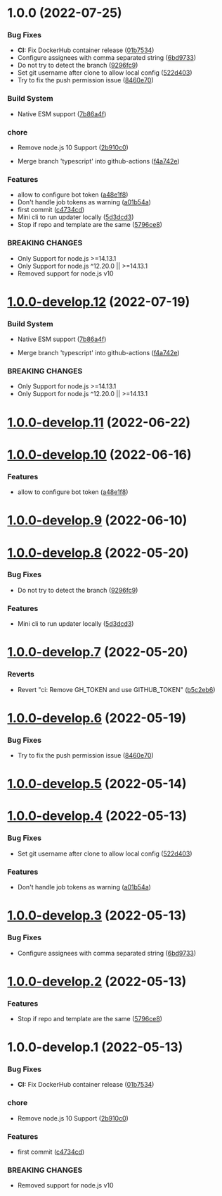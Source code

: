 # 1.0.0 (2022-07-25)


### Bug Fixes

* **CI:** Fix DockerHub container release ([01b7534](https://github.com/sebbo2002/action-template-updater/commit/01b753406d1f1ef24a949c7d7b946d99b779d013))
* Configure assignees with comma separated string ([6bd9733](https://github.com/sebbo2002/action-template-updater/commit/6bd97334a6e5f3bb211bce5516557cc8993ac3cb))
* Do not try to detect the branch ([9296fc9](https://github.com/sebbo2002/action-template-updater/commit/9296fc9a3db0dd13b81ebcacf677d9d3170ba8c0))
* Set git username after clone to allow local config ([522d403](https://github.com/sebbo2002/action-template-updater/commit/522d40328907cdb4c39835ae3121aaa8c5ba6e0a))
* Try to fix the push permission issue ([8460e70](https://github.com/sebbo2002/action-template-updater/commit/8460e70ff576cc8218f7ecf3babc375c723534d5))


### Build System

* Native ESM support ([7b86a4f](https://github.com/sebbo2002/action-template-updater/commit/7b86a4f1187c387a3a5792e1fb72d822b04e3631))


### chore

* Remove node.js 10 Support ([2b910c0](https://github.com/sebbo2002/action-template-updater/commit/2b910c09bc8a41085fc4472159494d8738d5521e))


* Merge branch 'typescript' into github-actions ([f4a742e](https://github.com/sebbo2002/action-template-updater/commit/f4a742ed013d172ff2c3e963987038113f8edcbb))


### Features

* allow to configure bot token ([a48e1f8](https://github.com/sebbo2002/action-template-updater/commit/a48e1f8d7a6360601e43c364e44382a5a4022988))
* Don't handle job tokens as warning ([a01b54a](https://github.com/sebbo2002/action-template-updater/commit/a01b54ad4f4086009beb8fb4b6963c7c9b7ae648))
* first commit ([c4734cd](https://github.com/sebbo2002/action-template-updater/commit/c4734cd7b69b4398ad46ed5118b9885492352e4a))
* Mini cli to run updater locally ([5d3dcd3](https://github.com/sebbo2002/action-template-updater/commit/5d3dcd30c182ebed27ab2dbb954714dfc2bf3b48))
* Stop if repo and template are the same ([5796ce8](https://github.com/sebbo2002/action-template-updater/commit/5796ce800ce9b8efe3169f8b2b56a12eb0598e88))


### BREAKING CHANGES

* Only Support for node.js >=14.13.1
* Only Support for node.js ^12.20.0 || >=14.13.1
* Removed support for node.js v10

# [1.0.0-develop.12](https://github.com/sebbo2002/action-template-updater/compare/v1.0.0-develop.11...v1.0.0-develop.12) (2022-07-19)


### Build System

* Native ESM support ([7b86a4f](https://github.com/sebbo2002/action-template-updater/commit/7b86a4f1187c387a3a5792e1fb72d822b04e3631))


* Merge branch 'typescript' into github-actions ([f4a742e](https://github.com/sebbo2002/action-template-updater/commit/f4a742ed013d172ff2c3e963987038113f8edcbb))


### BREAKING CHANGES

* Only Support for node.js >=14.13.1
* Only Support for node.js ^12.20.0 || >=14.13.1

# [1.0.0-develop.11](https://github.com/sebbo2002/action-template-updater/compare/v1.0.0-develop.10...v1.0.0-develop.11) (2022-06-22)

# [1.0.0-develop.10](https://github.com/sebbo2002/action-template-updater/compare/v1.0.0-develop.9...v1.0.0-develop.10) (2022-06-16)


### Features

* allow to configure bot token ([a48e1f8](https://github.com/sebbo2002/action-template-updater/commit/a48e1f8d7a6360601e43c364e44382a5a4022988))

# [1.0.0-develop.9](https://github.com/sebbo2002/action-template-updater/compare/v1.0.0-develop.8...v1.0.0-develop.9) (2022-06-10)

# [1.0.0-develop.8](https://github.com/sebbo2002/action-template-updater/compare/v1.0.0-develop.7...v1.0.0-develop.8) (2022-05-20)


### Bug Fixes

* Do not try to detect the branch ([9296fc9](https://github.com/sebbo2002/action-template-updater/commit/9296fc9a3db0dd13b81ebcacf677d9d3170ba8c0))


### Features

* Mini cli to run updater locally ([5d3dcd3](https://github.com/sebbo2002/action-template-updater/commit/5d3dcd30c182ebed27ab2dbb954714dfc2bf3b48))

# [1.0.0-develop.7](https://github.com/sebbo2002/action-template-updater/compare/v1.0.0-develop.6...v1.0.0-develop.7) (2022-05-20)


### Reverts

* Revert "ci: Remove GH_TOKEN and use GITHUB_TOKEN" ([b5c2eb6](https://github.com/sebbo2002/action-template-updater/commit/b5c2eb66170b38bda1e49ad5bb5cf02bd13eb8e4))

# [1.0.0-develop.6](https://github.com/sebbo2002/action-template-updater/compare/v1.0.0-develop.5...v1.0.0-develop.6) (2022-05-19)


### Bug Fixes

* Try to fix the push permission issue ([8460e70](https://github.com/sebbo2002/action-template-updater/commit/8460e70ff576cc8218f7ecf3babc375c723534d5))

# [1.0.0-develop.5](https://github.com/sebbo2002/action-template-updater/compare/v1.0.0-develop.4...v1.0.0-develop.5) (2022-05-14)

# [1.0.0-develop.4](https://github.com/sebbo2002/action-template-updater/compare/v1.0.0-develop.3...v1.0.0-develop.4) (2022-05-13)


### Bug Fixes

* Set git username after clone to allow local config ([522d403](https://github.com/sebbo2002/action-template-updater/commit/522d40328907cdb4c39835ae3121aaa8c5ba6e0a))


### Features

* Don't handle job tokens as warning ([a01b54a](https://github.com/sebbo2002/action-template-updater/commit/a01b54ad4f4086009beb8fb4b6963c7c9b7ae648))

# [1.0.0-develop.3](https://github.com/sebbo2002/action-template-updater/compare/v1.0.0-develop.2...v1.0.0-develop.3) (2022-05-13)


### Bug Fixes

* Configure assignees with comma separated string ([6bd9733](https://github.com/sebbo2002/action-template-updater/commit/6bd97334a6e5f3bb211bce5516557cc8993ac3cb))

# [1.0.0-develop.2](https://github.com/sebbo2002/action-template-updater/compare/v1.0.0-develop.1...v1.0.0-develop.2) (2022-05-13)


### Features

* Stop if repo and template are the same ([5796ce8](https://github.com/sebbo2002/action-template-updater/commit/5796ce800ce9b8efe3169f8b2b56a12eb0598e88))

# 1.0.0-develop.1 (2022-05-13)


### Bug Fixes

* **CI:** Fix DockerHub container release ([01b7534](https://github.com/sebbo2002/action-template-updater/commit/01b753406d1f1ef24a949c7d7b946d99b779d013))


### chore

* Remove node.js 10 Support ([2b910c0](https://github.com/sebbo2002/action-template-updater/commit/2b910c09bc8a41085fc4472159494d8738d5521e))


### Features

* first commit ([c4734cd](https://github.com/sebbo2002/action-template-updater/commit/c4734cd7b69b4398ad46ed5118b9885492352e4a))


### BREAKING CHANGES

* Removed support for node.js v10
